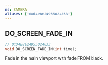 ```yaml
---
ns: CAMERA
aliases: ["0xd4e8e24955024033"]
---
```

## DO_SCREEN_FADE_IN

```c
// 0xD4E8E24955024033
void DO_SCREEN_FADE_IN(int time);
```

Fade in the main viewport with fade FROM black.

